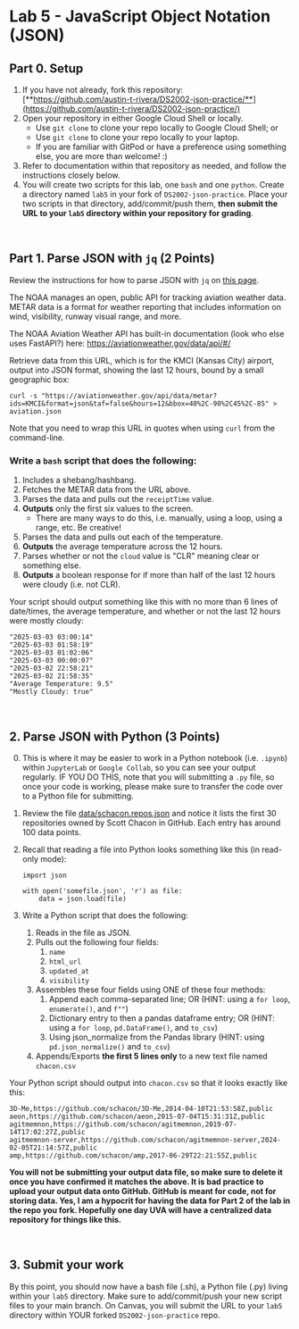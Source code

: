 # Lab 5 - JavaScript Object Notation (JSON)

## Part 0. Setup

1. If you have not already, fork this repository: [**https://github.com/austin-t-rivera/DS2002-json-practice/**](https://github.com/austin-t-rivera/DS2002-json-practice/)
2. Open your repository in either Google Cloud Shell or locally.
    - Use `git clone` to clone your repo locally to Google Cloud Shell; or
    - Use `git clone` to clone your repo locally to your laptop.
    - If you are familiar with GitPod or have a preference using something else, you are more than welcome! :)
3. Refer to documentation within that repository as needed, and follow the instructions closely below.
4. You will create two scripts for this lab, one `bash` and one `python`. Create a directory named `lab5` in your fork of `DS2002-json-practice`. Place your two scripts in that directory, add/commit/push them, **then submit the URL to your `lab5` directory within your repository for grading**.

<br>

## Part 1. Parse JSON with `jq` (2 Points)

Review the instructions for how to parse JSON with `jq` on [this page](https://github.com/austin-t-rivera/DS2002-json-practice/tree/main/jq). 

The NOAA manages an open, public API for tracking aviation weather data.  METAR data is a format for weather reporting that includes information on wind, visibility, runway visual range, and more.

The NOAA Aviation Weather API has built-in documentation (look who else uses FastAPI?) here: https://aviationweather.gov/data/api/#/

Retrieve data from this URL, which is for the KMCI (Kansas City) airport, output into JSON format, showing the last 12 hours, bound by a small geographic box:
```
curl -s "https://aviationweather.gov/api/data/metar?ids=KMCI&format=json&taf=false&hours=12&bbox=40%2C-90%2C45%2C-85" > aviation.json
```

Note that you need to wrap this URL in quotes when using `curl` from the command-line.

### Write a `bash` script that does the following:

1. Includes a shebang/hashbang.
2. Fetches the METAR data from the URL above.
3. Parses the data and pulls out the `receiptTime` value.
4. **Outputs** only the first six values to the screen.
   - There are many ways to do this, i.e. manually, using a loop, using a range, etc. Be creative!
6. Parses the data and pulls out each of the temperature.
7. **Outputs** the average temperature across the 12 hours.
8. Parses whether or not the `cloud` value is "CLR" meaning clear or something else.
9. **Outputs** a boolean response for if more than half of the last 12 hours were cloudy (i.e. not CLR).

Your script should output something like this with no more than 6 lines of date/times, the average temperature, and whether or not the last 12 hours were mostly cloudy:

```
"2025-03-03 03:00:14"
"2025-03-03 01:58:19"
"2025-03-03 01:02:06"
"2025-03-03 00:00:07"
"2025-03-02 22:58:21"
"2025-03-02 21:58:35"
"Average Temperature: 9.5"
"Mostly Cloudy: true"
```

<br>

## 2. Parse JSON with Python (3 Points)

0. This is where it may be easier to work in a Python notebook (i.e. `.ipynb`) within `JupyterLab` or `Google Collab`, so you can see your output regularly. IF YOU DO THIS, note that you will submitting a `.py` file, so once your code is working, please make sure to transfer the code over to a Python file for submitting.

1. Review the file [data/schacon.repos.json](https://github.com/austin-t-rivera/DS2002-json-practice/blob/0fc909adffe8b13aea33a59af90c38f978bca61d/data/schacon.repos.json) and notice it lists the first 30 repositories owned by Scott Chacon in GitHub. Each entry has around 100 data points.

2. Recall that reading a file into Python looks something like this (in read-only mode):

    ```
    import json
    
    with open('somefile.json', 'r') as file:
        data = json.load(file)
    ```

3. Write a Python script that does the following:
   
   1. Reads in the file as JSON.
   2. Pulls out the following four fields:
      1. `name`
      2. `html_url`
      3. `updated_at`
      4. `visibility`
   3. Assembles these four fields using ONE of these four methods:
      1. Append each comma-separated line; OR                          (HINT: using a `for loop`, `enumerate()`, and `f""`)
      2. Dictionary entry to then a pandas dataframe entry; OR         (HINT: using a `for loop`, `pd.DataFrame()`, and `to_csv`)
      3. Using json_normalize from the Pandas library                  (HINT: using `pd.json_normalize()` and `to_csv`)
   4. Appends/Exports **the first 5 lines only** to a new text file named `chacon.csv`

Your Python script should output into `chacon.csv` so that it looks exactly like this:

```
3D-Me,https://github.com/schacon/3D-Me,2014-04-10T21:53:58Z,public
aeon,https://github.com/schacon/aeon,2015-07-04T15:31:31Z,public
agitmemnon,https://github.com/schacon/agitmemnon,2019-07-14T17:02:27Z,public
agitmemnon-server,https://github.com/schacon/agitmemnon-server,2024-02-05T21:14:57Z,public
amp,https://github.com/schacon/amp,2017-06-29T22:21:55Z,public
```

**You will not be submitting your output data file, so make sure to delete it once you have confirmed it matches the above. It is bad practice to upload your output data onto GitHub. GitHub is meant for code, not for storing data. Yes, I am a hypocrit for having the data for Part 2 of the lab in the repo you fork. Hopefully one day UVA will have a centralized data repository for things like this.**

<br>

## 3. Submit your work

By this point, you should now have a bash file (.sh), a Python file (.py) living within your `lab5` directory. Make sure to add/commit/push your new script files to your main branch. On Canvas, you will submit the URL to your `lab5` directory within YOUR forked `DS2002-json-practice` repo.
